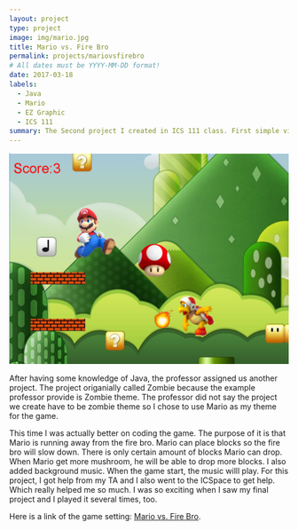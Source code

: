 ```yaml
---
layout: project
type: project
image: img/mario.jpg
title: Mario vs. Fire Bro
permalink: projects/mariovsfirebro
# All dates must be YYYY-MM-DD format!
date: 2017-03-18
labels:
  - Java
  - Mario
  - EZ Graphic
  - ICS 111
summary: The Second project I created in ICS 111 class. First simple video game made by myself.
---
```


<img class="ui medium left floated rounded image" src="../img/Mario Game.png">

After having some knowledge of Java, the professor assigned us another project. The project origanially called Zombie because the example professor provide is Zombie theme. The professor did not say the project we create have to be zombie theme so I chose to use Mario as my theme for the game. 

This time I was actually better on coding the game. The purpose of it is that Mario is running away from the fire bro. Mario can place blocks so the fire bro will slow down. There is only certain amount of blocks Mario can drop. When Mario get more mushroom, he will be able to drop more blocks. I also added background  music. When the game start, the music willl play. For this project, I got help from my TA and I also went to the ICSpace to get help. Which really helped me so much. I was so exciting when I saw my final project and I played it several times, too.

 
Here is a link of the game setting: [Mario vs. Fire Bro](https://www.youtube.com/watch?v=nWL-09HFPfs).
